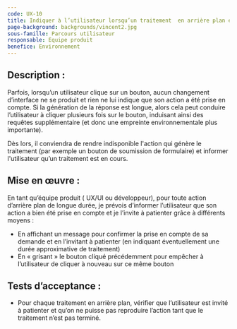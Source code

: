 ```yaml
---
code: UX-10
title: Indiquer à l’utilisateur lorsqu’un traitement  en arrière plan est en cours
page-background: backgrounds/vincent2.jpg
sous-famille: Parcours utilisateur
responsable: Equipe produit
benefice: Environnement
---
```

## Description :

Parfois, lorsqu’un utilisateur clique sur un bouton, aucun changement d’interface ne se produit et rien ne lui indique que son action a été prise en compte. Si la génération de la réponse est longue, alors cela peut conduire l’utilisateur à cliquer plusieurs fois sur le bouton, induisant ainsi des requêtes supplémentaire (et donc une empreinte environnementale plus importante).

Dès lors, il conviendra de rendre indisponible l'action qui génère le traitement (par exemple un bouton de soumission de formulaire) et informer l'utilisateur qu’un traitement est en cours.

## Mise en œuvre :

En tant qu’équipe produit ( UX/UI ou développeur), pour toute action d’arrière plan de longue durée, je prévois d’informer l’utilisateur que son action a bien été prise en compte et je l’invite à patienter grâce à différents moyens :

* En affichant un message pour confirmer la prise en compte de sa demande et en l’invitant à patienter (en indiquant éventuellement une durée approximative de traitement)
* En « grisant » le bouton cliqué précédemment pour empêcher à l’utilisateur de cliquer à nouveau sur ce même bouton

## Tests d’acceptance :

* Pour chaque traitement en arrière plan, vérifier que l’utilisateur est invité à patienter et qu’on ne puisse pas reproduire l’action tant que le traitement n’est pas terminé.
